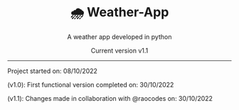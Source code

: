 <div align="center">
<h1>🌧️ Weather-App</h1>

A weather app developed in python

Current version v1.1
</div>

---

Project started on: 08/10/2022

(v1.0): First functional version completed on: 30/10/2022

(v1.1): Changes made in collaboration with @raocodes on: 30/10/2022
